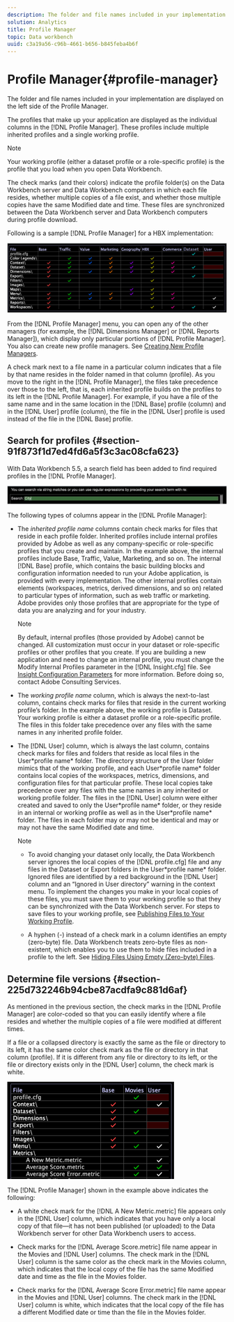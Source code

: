 ```yaml
---
description: The folder and file names included in your implementation are displayed on the left side of the Profile Manager.
solution: Analytics
title: Profile Manager
topic: Data workbench
uuid: c3a19a56-c96b-4661-b656-b845feba4b6f
---
```


# Profile Manager{#profile-manager}

The folder and file names included in your implementation are displayed on the left side of the Profile Manager.

 The profiles that make up your application are displayed as the individual columns in the [!DNL Profile Manager]. These profiles include multiple inherited profiles and a single working profile.

>[!NOTE]
>
>Your working profile (either a dataset profile or a role-specific profile) is the profile that you load when you open Data Workbench.

The check marks (and their colors) indicate the profile folder(s) on the Data Workbench server and Data Workbench computers in which each file resides, whether multiple copies of a file exist, and whether those multiple copies have the same Modified date and time. These files are synchronized between the Data Workbench server and Data Workbench computers during profile download.

Following is a sample [!DNL Profile Manager] for a HBX implementation:

![](assets/client-prof.png)

From the [!DNL Profile Manager] menu, you can open any of the other managers (for example, the [!DNL Dimensions Manager] or [!DNL Reports Manager]), which display only particular portions of [!DNL Profile Manager]. You also can create new profile managers. See [Creating New Profile Managers](../../../../home/c-get-started/c-intf-anlys-ftrs/c-cstm-prof-files-mgrs/c-new-prof-mgrs.md#concept-0021e006523e4d538aaa16322731d9d3).

A check mark next to a file name in a particular column indicates that a file by that name resides in the folder named in that column (profile). As you move to the right in the [!DNL Profile Manager], the files take precedence over those to the left, that is, each inherited profile builds on the profiles to its left in the [!DNL Profile Manager]. For example, if you have a file of the same name and in the same location in the [!DNL Base] profile (column) and in the [!DNL User] profile (column), the file in the [!DNL User] profile is used instead of the file in the [!DNL Base] profile.

## Search for profiles {#section-91f873f1d7ed4fd6a5f3c3ac08cfa623}

With Data Workbench 5.5, a search field has been added to find required profiles in the [!DNL Profile Manager].

![](assets/client-prof2.png)

The following types of columns appear in the [!DNL Profile Manager]:

* The *inherited profile name* columns contain check marks for files that reside in each profile folder. Inherited profiles include internal profiles provided by Adobe as well as any company-specific or role-specific profiles that you create and maintain. In the example above, the internal profiles include Base, Traffic, Value, Marketing, and so on. The internal [!DNL Base] profile, which contains the basic building blocks and configuration information needed to run your Adobe application, is provided with every implementation. The other internal profiles contain elements (workspaces, metrics, derived dimensions, and so on) related to particular types of information, such as web traffic or marketing. Adobe provides only those profiles that are appropriate for the type of data you are analyzing and for your industry.

  >[!NOTE]
  >
  >By default, internal profiles (those provided by Adobe) cannot be changed. All customization must occur in your dataset or role-specific profiles or other profiles that you create. If you are building a new application and need to change an internal profile, you must change the Modify Internal Profiles parameter in the [!DNL Insight.cfg] file. See [Insight Configuration Parameters](../../../../home/c-get-started/c-insght-config-param.md#concept-14da97d0756348e885c08ca9e866074b) for more information. Before doing so, contact Adobe Consulting Services.

* The *working profile name* column, which is always the next-to-last column, contains check marks for files that reside in the current working profile’s folder. In the example above, the working profile is Dataset. Your working profile is either a dataset profile or a role-specific profile. The files in this folder take precedence over any files with the same names in any inherited profile folder. 
* The [!DNL User] column, which is always the last column, contains check marks for files and folders that reside as local files in the User\*profile name* folder. The directory structure of the User folder mimics that of the working profile, and each User\*profile name* folder contains local copies of the workspaces, metrics, dimensions, and configuration files for that particular profile. These local copies take precedence over any files with the same names in any inherited or working profile folder. The files in the [!DNL User] column were either created and saved to only the User\*profile name* folder, or they reside in an internal or working profile as well as in the User\*profile name* folder. The files in each folder may or may not be identical and may or may not have the same Modified date and time. 

  >[!NOTE]
  >
  >
  >    
  >    
  >    * To avoid changing your dataset only locally, the Data Workbench server ignores the local copies of the [!DNL profile.cfg] file and any files in the Dataset or Export folders in the User\*profile name* folder. Ignored files are identified by a red background in the [!DNL User] column and an “Ignored in User directory” warning in the context menu. To implement the changes you make in your local copies of these files, you must save them to your working profile so that they can be synchronized with the Data Workbench server. For steps to save files to your working profile, see [Publishing Files to Your Working Profile](../../../../home/c-get-started/c-admin-intrf/c-prof-mgr/t-pub-files-wkg-prof.md#task-a0106e010c834d16bd60eef4721b6af9). 
  >    
  >    * A hyphen (-) instead of a check mark in a column identifies an empty (zero-byte) file. Data Workbench treats zero-byte files as non-existent, which enables you to use them to hide files included in a profile to the left. See [Hiding Files Using Empty (Zero-byte) Files](../../../../home/c-get-started/c-admin-intrf/c-prof-mgr/c-empty-files.md#concept-e776fac9e5904bed8c13b9d5eb17c491). 
  >    
  >

## Determine file versions {#section-225d732246b94cbe87acdfa9c881d6af}

As mentioned in the previous section, the check marks in the [!DNL Profile Manager] are color-coded so that you can easily identify where a file resides and whether the multiple copies of a file were modified at different times.

If a file or a collapsed directory is exactly the same as the file or directory to its left, it has the same color check mark as the file or directory in that column (profile). If it is different from any file or directory to its left, or the file or directory exists only in the [!DNL User] column, the check mark is white.

![](assets/vis_ProfMgr_LocalFiles.png)

The [!DNL Profile Manager] shown in the example above indicates the following:

* A white check mark for the [!DNL A New Metric.metric] file appears only in the [!DNL User] column, which indicates that you have only a local copy of that file—it has not been published (or uploaded) to the Data Workbench server for other Data Workbench users to access. 

* Check marks for the [!DNL Average Score.metric] file name appear in the Movies and [!DNL User] columns. The check mark in the [!DNL User] column is the same color as the check mark in the Movies column, which indicates that the local copy of the file has the same Modified date and time as the file in the Movies folder. 

* Check marks for the [!DNL Average Score Error.metric] file name appear in the Movies and [!DNL User] columns. The check mark in the [!DNL User] column is white, which indicates that the local copy of the file has a different Modified date or time than the file in the Movies folder.

